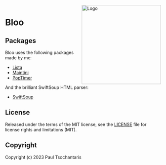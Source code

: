<img src="https://ptsochantaris.github.io/trailer/BlooLogo.webp" alt="Logo" width=256 align="right">

Bloo
====

## Packages
Bloo uses the following packages made by me:
- [Lista](https://github.com/ptsochantaris/lista)
- [Maintini](https://github.com/ptsochantaris/maintini)
- [PopTimer](https://github.com/ptsochantaris/pop-timer)

And the brilliant SwiftSoup HTML parser:
- [SwiftSoup](https://github.com/scinfu/SwiftSoup)

## License

Released under the terms of the MIT license, see the [LICENSE](LICENSE.txt) file for license rights and limitations (MIT).

## Copyright

Copyright (c) 2023 Paul Tsochantaris
